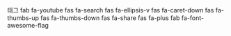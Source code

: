 태그 
fab fa-youtube
fas fa-search
fas fa-ellipsis-v
fas fa-caret-down
fas fa-thumbs-up
fas fa-thumbs-down
fas fa-share
fas fa-plus
fab fa-font-awesome-flag